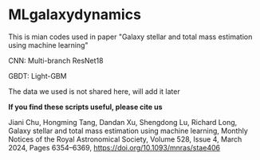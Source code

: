 # MLgalaxydynamics

This is mian codes used in paper "Galaxy stellar and total mass estimation using machine learning"

CNN: Multi-branch ResNet18

GBDT: Light-GBM 

The data we used is not shared here, will add it later


**If you find these scripts useful, please cite us**

Jiani Chu, Hongming Tang, Dandan Xu, Shengdong Lu, Richard Long, Galaxy stellar and total mass estimation using machine learning, Monthly Notices of the Royal Astronomical Society, Volume 528, Issue 4, March 2024, Pages 6354–6369, https://doi.org/10.1093/mnras/stae406
